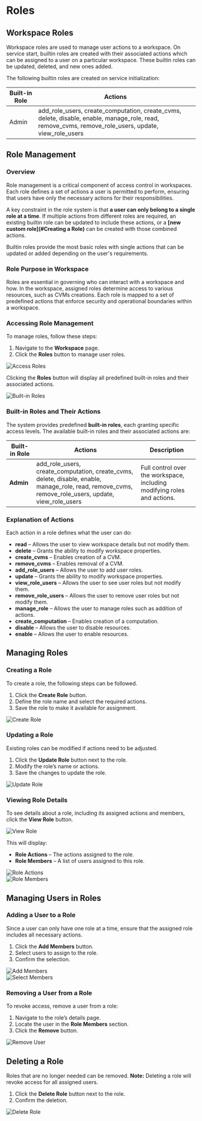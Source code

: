 # Roles

## Workspace Roles

Workspace roles are used to manage user actions to a workspace. On service start, builtin roles are created with their associated actions which can be assigned to a user on a particular workspace. These builtin roles can be updated, deleted, and new ones added.

The following builtin roles are created on service initialization:

| Built-in Role | Actions                                                                                                                                              |
|---------------|------------------------------------------------------------------------------------------------------------------------------------------------------|
| Admin         | add_role_users, create_computation, create_cvms, delete, disable, enable, manage_role, read, remove_cvms, remove_role_users, update, view_role_users |

## Role Management

### Overview

Role management is a critical component of access control in workspaces. Each role defines a set of actions a user is permitted to perform, ensuring that users have only the necessary actions for their responsibilities.

A key constraint in the role system is that **a user can only belong to a single role at a time**. If multiple actions from different roles are required, an existing builtin role can be updated to include these actions, or a **[new custom role](#Creating a Role)** can be created with those combined actions.

Builtin roles provide the most basic roles with single actions that can be updated or added depending on the user's requirements.

### Role Purpose in Workspace

Roles are essential in governing who can interact with a workspace and how. In the workspace, assigned roles determine access to various resources, such as CVMs creations. Each role is mapped to a set of predefined actions that enforce security and operational boundaries within a workspace.

### Accessing Role Management

To manage roles, follow these steps:

1. Navigate to the **Workspace** page.
2. Click the **Roles** button to manage user roles.

![Access Roles](img/roles/wks_roles.png)

Clicking the **Roles** button will display all predefined built-in roles and their associated actions.

![Built-in Roles](img/roles/wks_builtin.png)

### Built-in Roles and Their Actions

The system provides predefined **built-in roles**, each granting specific access levels. The available built-in roles and their associated actions are:

| Built-in Role | Actions                                                                                                                                              | Description                                                             |
|---------------|------------------------------------------------------------------------------------------------------------------------------------------------------|-------------------------------------------------------------------------|
| **Admin**     | add_role_users, create_computation, create_cvms, delete, disable, enable, manage_role, read, remove_cvms, remove_role_users, update, view_role_users | Full control over the workspace, including modifying roles and actions. |

### Explanation of Actions

Each action in a role defines what the user can do:

- **read** – Allows the user to view workspace details but not modify them.
- **delete** – Grants the ability to modify workspace properties.
- **create_cvms** – Enables creation of a CVM.
- **remove_cvms** – Enables removal of a CVM.
- **add_role_users** – Allows the user to add user roles.
- **update** – Grants the ability to modify workspace properties.
- **view_role_users** – Allows the user to see user roles but not modify them.
- **remove_role_users** – Allows the user to remove user roles but not modify them.
- **manage_role** – Allows the user to manage roles such as addition of actions.
- **create_computation** – Enables creation of a computation.
- **disable** – Allows the user to disable resources.
- **enable** – Allows the user to enable resources.

## Managing Roles

### Creating a Role

To create a role, the following steps can be followed.

1. Click the **Create Role** button.
2. Define the role name and select the required actions.
3. Save the role to make it available for assignment.

![Create Role](img/roles/create_wks_role.png)

### Updating a Role

Existing roles can be modified if actions need to be adjusted.

1. Click the **Update Role** button next to the role.
2. Modify the role’s name or actions.
3. Save the changes to update the role.

![Update Role](img/roles/update_wks_role.png)

### Viewing Role Details

To see details about a role, including its assigned actions and members, click the **View Role** button.

![View Role](img/roles/view_wks_role.png)

This will display:

- **Role Actions** – The actions assigned to the role.
- **Role Members** – A list of users assigned to this role.

![Role Actions](img/roles/wks_role_actions.png)  
![Role Members](img/roles/wks_role_members.png)

## Managing Users in Roles

### Adding a User to a Role

Since a user can only have one role at a time, ensure that the assigned role includes all necessary actions.

1. Click the **Add Members** button.
2. Select users to assign to the role.
3. Confirm the selection.

![Add Members](img/roles/add_wks_members_button.png)  
![Select Members](img/roles/select_wks_member_button.png)

### Removing a User from a Role

To revoke access, remove a user from a role:

1. Navigate to the role’s details page.
2. Locate the user in the **Role Members** section.
3. Click the **Remove** button.

![Remove User](img/roles/remove_wks_member_from_role.png)

## Deleting a Role

Roles that are no longer needed can be removed. **Note:** Deleting a role will revoke access for all assigned users.

1. Click the **Delete Role** button next to the role.
2. Confirm the deletion.

![Delete Role](img/roles/delete_wks_role.png)
